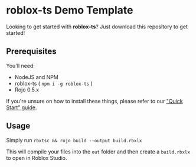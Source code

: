 # roblox-ts Demo Template

Looking to get started with **roblox-ts**?
Just download this repository to get started!

## Prerequisites
You'll need:
- NodeJS and NPM
- roblox-ts ( `npm i -g roblox-ts` )
- Rojo 0.5.x

If you're unsure on how to install these things, please refer to our ["Quick Start" guide](https://roblox-ts.github.io/docs/quick-start).

## Usage
Simply run
`rbxtsc && rojo build --output build.rbxlx`

This will compile your files into the `out` folder and then create a `build.rbxlx` to open in Roblox Studio.